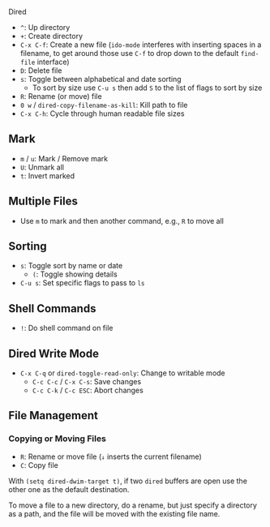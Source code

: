  Dired

- `^`: Up directory
- `+`: Create directory
- `C-x C-f`: Create a new file (`ido-mode` interferes with inserting spaces in a filename, to get around those use `C-f` to drop down to the default `find-file` interface)
- `D`: Delete file
- `s`: Toggle between alphabetical and date sorting
    - To sort by size use `C-u s` then add `S` to the list of flags to sort by size
- `R`: Rename (or move) file
- `0 w` / `dired-copy-filename-as-kill`: Kill path to file
- `C-x C-h`: Cycle through human readable file sizes

## Mark

- `m` / `u`: Mark / Remove mark
- `U`: Unmark all
- `t`: Invert marked

## Multiple Files

- Use `m` to mark and then another command, e.g., `R` to move all

## Sorting

- `s`: Toggle sort by name or date
    - `(`: Toggle showing details
- `C-u s`: Set specific flags to pass to `ls`

## Shell Commands

- `!`: Do shell command on file

## Dired Write Mode

- `C-x C-q` or `dired-toggle-read-only`: Change to writable mode
	- `C-c C-c` / `C-x C-s`: Save changes
	- `C-c C-k` / `C-c ESC`: Abort changes

## File Management

### Copying or Moving Files

- `R`: Rename or move file (`↓` inserts the current filename)
- `C`: Copy file

With `(setq dired-dwim-target t)`, if two `dired` buffers are open use the other one as the default destination.

To move a file to a new directory, do a rename, but just specify a directory as a path, and the file will be moved with the existing file name.
